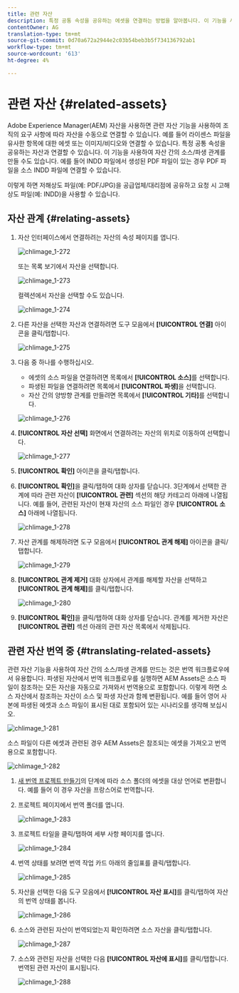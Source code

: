 ```yaml
---
title: 관련 자산
description: 특정 공통 속성을 공유하는 에셋을 연결하는 방법을 알아봅니다. 이 기능을 사용하여 자산 간의 소스/파생 관계를 만들 수도 있습니다.
contentOwner: AG
translation-type: tm+mt
source-git-commit: 0d70a672a2944e2c03b54beb3b5f734136792ab1
workflow-type: tm+mt
source-wordcount: '613'
ht-degree: 4%

---
```



# 관련 자산 {#related-assets}

Adobe Experience Manager(AEM) 자산을 사용하면 관련 자산 기능을 사용하여 조직의 요구 사항에 따라 자산을 수동으로 연결할 수 있습니다. 예를 들어 라이센스 파일을 유사한 항목에 대한 에셋 또는 이미지/비디오와 연결할 수 있습니다. 특정 공통 속성을 공유하는 자산과 연결할 수 있습니다. 이 기능을 사용하여 자산 간의 소스/파생 관계를 만들 수도 있습니다. 예를 들어 INDD 파일에서 생성된 PDF 파일이 있는 경우 PDF 파일을 소스 INDD 파일에 연결할 수 있습니다.

이렇게 하면 저해상도 파일(예: PDF/JPG)을 공급업체/대리점에 공유하고 요청 시 고해상도 파일(예: INDD)을 사용할 수 있습니다.

## 자산 관계 {#relating-assets}

1. 자산 인터페이스에서 연결하려는 자산의 속성 페이지를 엽니다.

   ![chlimage_1-272](assets/chlimage_1-272.png)

   또는 목록 보기에서 자산을 선택합니다.

   ![chlimage_1-273](assets/chlimage_1-273.png)

   컬렉션에서 자산을 선택할 수도 있습니다.

   ![chlimage_1-274](assets/chlimage_1-274.png)

1. 다른 자산을 선택한 자산과 연결하려면 도구 모음에서 **[!UICONTROL 연결]** 아이콘을 클릭/탭합니다.

   ![chlimage_1-275](assets/chlimage_1-275.png)

1. 다음 중 하나를 수행하십시오.

   * 에셋의 소스 파일을 연결하려면 목록에서 **[!UICONTROL 소스]**&#x200B;를 선택합니다.
   * 파생된 파일을 연결하려면 목록에서 **[!UICONTROL 파생]**&#x200B;을 선택합니다.
   * 자산 간의 양방향 관계를 만들려면 목록에서 **[!UICONTROL 기타]**&#x200B;를 선택합니다.

   ![chlimage_1-276](assets/chlimage_1-276.png)

1. **[!UICONTROL 자산 선택]** 화면에서 연결하려는 자산의 위치로 이동하여 선택합니다.

   ![chlimage_1-277](assets/chlimage_1-277.png)

1. **[!UICONTROL 확인]** 아이콘을 클릭/탭합니다.
1. **[!UICONTROL 확인]**&#x200B;을 클릭/탭하여 대화 상자를 닫습니다. 3단계에서 선택한 관계에 따라 관련 자산이 **[!UICONTROL 관련]** 섹션의 해당 카테고리 아래에 나열됩니다. 예를 들어, 관련된 자산이 현재 자산의 소스 파일인 경우 **[!UICONTROL 소스]** 아래에 나열됩니다.

   ![chlimage_1-278](assets/chlimage_1-278.png)

1. 자산 관계를 해제하려면 도구 모음에서 **[!UICONTROL 관계 해제]** 아이콘을 클릭/탭합니다.

   ![chlimage_1-279](assets/chlimage_1-279.png)

1. **[!UICONTROL 관계 제거]** 대화 상자에서 관계를 해제할 자산을 선택하고 **[!UICONTROL 관계 해제]**&#x200B;를 클릭/탭합니다.

   ![chlimage_1-280](assets/chlimage_1-280.png)

1. **[!UICONTROL 확인]**&#x200B;을 클릭/탭하여 대화 상자를 닫습니다. 관계를 제거한 자산은 **[!UICONTROL 관련]** 섹션 아래의 관련 자산 목록에서 삭제됩니다.

## 관련 자산 번역 중 {#translating-related-assets}

관련 자산 기능을 사용하여 자산 간의 소스/파생 관계를 만드는 것은 번역 워크플로우에서 유용합니다. 파생된 자산에서 번역 워크플로우를 실행하면 AEM Assets은 소스 파일이 참조하는 모든 자산을 자동으로 가져와서 번역용으로 포함합니다. 이렇게 하면 소스 자산에서 참조하는 자산이 소스 및 파생 자산과 함께 변환됩니다. 예를 들어 영어 사본에 파생된 에셋과 소스 파일이 표시된 대로 포함되어 있는 시나리오를 생각해 보십시오.

![chlimage_1-281](assets/chlimage_1-281.png)

소스 파일이 다른 에셋과 관련된 경우 AEM Assets은 참조되는 에셋을 가져오고 번역용으로 포함합니다.

![chlimage_1-282](assets/chlimage_1-282.png)

1. [새 번역 프로젝트 만들기](translation-projects.md#create-a-new-translation-project)의 단계에 따라 소스 폴더의 에셋을 대상 언어로 변환합니다. 예를 들어 이 경우 자산을 프랑스어로 번역합니다.
1. 프로젝트 페이지에서 번역 폴더를 엽니다.

   ![chlimage_1-283](assets/chlimage_1-283.png)

1. 프로젝트 타일을 클릭/탭하여 세부 사항 페이지를 엽니다.

   ![chlimage_1-284](assets/chlimage_1-284.png)

1. 번역 상태를 보려면 번역 작업 카드 아래의 줄임표를 클릭/탭합니다.

   ![chlimage_1-285](assets/chlimage_1-285.png)

1. 자산을 선택한 다음 도구 모음에서 **[!UICONTROL 자산 표시]**&#x200B;를 클릭/탭하여 자산의 번역 상태를 봅니다.

   ![chlimage_1-286](assets/chlimage_1-286.png)

1. 소스와 관련된 자산이 번역되었는지 확인하려면 소스 자산을 클릭/탭합니다.

   ![chlimage_1-287](assets/chlimage_1-287.png)

1. 소스와 관련된 자산을 선택한 다음 **[!UICONTROL 자산에 표시]**&#x200B;를 클릭/탭합니다. 번역된 관련 자산이 표시됩니다.

   ![chlimage_1-288](assets/chlimage_1-288.png)
